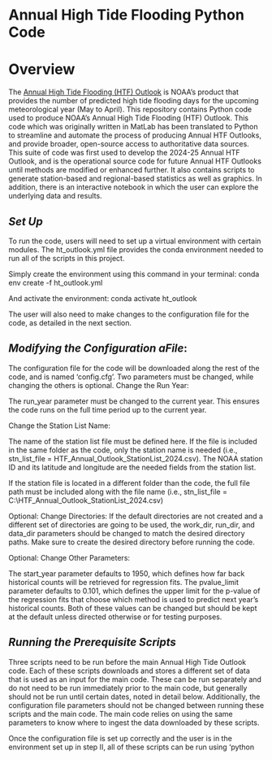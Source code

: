 # Annual High Tide Flooding Python Code

# Overview

The [Annual High Tide Flooding (HTF) Outlook](https://tidesandcurrents.noaa.gov/high-tide-flooding/annual-outlook.html) is NOAA’s product that provides the number of predicted high tide flooding days for the upcoming meteorological year (May to April). This repository contains Python code used to produce NOAA’s Annual High Tide Flooding (HTF) Outlook. This code which was originally written in MatLab has been translated to Python to streamline and automate the process of producing Annual HTF Outlooks, and provide broader, open-source access to authoritative data sources. This suite of code was first used to develop the 2024-25 Annual HTF Outlook, and is the operational source code for future Annual HTF Outlooks until methods are modified or enhanced further. It also contains scripts to generate station-based and regional-based statistics as well as graphics. In addition, there is an interactive notebook in which the user can explore the underlying data and results.

## ***Set Up***
To run the code, users will need to set up a virtual environment with certain modules. The ht_outlook.yml file provides the conda environment needed to run all of the scripts in this project. 

Simply create the environment using this command in your terminal:
conda env create -f ht_outlook.yml

And activate the environment:
conda activate ht_outlook

The user will also need to make changes to the configuration file for the code, as detailed in the next section.

## ***Modifying the Configuration aFile***:
The configuration file for the code will be downloaded along the rest of the code, and is named ‘config.cfg’. Two parameters must be changed, while changing the others is optional.
Change the Run Year: 

The run_year parameter must be changed to the current year. This ensures the code runs on the full time period up to the current year. 

Change the Station List Name:

The name of the station list file must be defined here. If the file is included in the same folder as the code, only the station name is needed (i.e., stn_list_file = HTF_Annual_Outlook_StationList_2024.csv). The NOAA station ID and its latitude and longitude are the needed fields from the station list.

If the station file is located in a different folder than the code, the full file path must be included along with the file name (i.e., stn_list_file = C:\HTF_Annual_Outlook_StationList_2024.csv)

Optional: Change Directories:
If the default directories are not created and a different set of directories are going to be used, the work_dir, run_dir, and data_dir parameters should be changed to match the desired directory paths. Make sure to create the desired directory before running the code.

Optional: Change Other Parameters:

The start_year parameter defaults to 1950, which defines how far back historical counts will be retrieved for regression fits. The pvalue_limit parameter defaults to 0.101, which defines the upper limit for the p-value of the regression fits that choose which method is used to predict next year’s historical counts. Both of these values can be changed but should be kept at the default unless directed otherwise or for testing purposes.  

## ***Running the Prerequisite Scripts***
Three scripts need to be run before the main Annual High Tide Outlook code. Each of these scripts downloads and stores a different set of data that is used as an input for the main code. These can be run separately and do not need to be run immediately prior to the main code, but generally should not be run until certain dates, noted in detail below. Additionally, the configuration file parameters should not be changed between running these scripts and the main code. The main code relies on using the same parameters to know where to ingest the data downloaded by these scripts. 

Once the configuration file is set up correctly and the user is in the environment set up in step II, all of these scripts can be run using ‘python <script name>’  in the folder with the code.

The ***ENSO Forecast Average***
The script enso_forecast_avg.py downloads the average of models for the ENSO forecast of the upcoming meteorological year, which will be used to calculate the predicted range of flooding values for the next year. This should generally only be run once the June forecast is released. It can be prior to this, but it will instead download the average from the most recent month’s forecast which typically should not be used for the Annual outlook. 

## ***ENSO ONI Annual Means***
The script enso_oni_download.py downloads the ONI values for each month for the period specified by the configuration file, and averages them by calendar year, meteorological year, and the ‘cool’ season of November to March. This data is necessary to incorporate ENSO into the regression fit methods. The meteorological year averages are used as an input for the main code, so this script should only be run after April to get the full data for the last meteorological year. 

## ***Historic Flood Counts***
The script historic_flood_counts.py downloads the flood counts for every meteorological year over the time period specified in the configuration file for every station in the station list. This data is critical to develop the regression that will be used to predict the next year’s flooding days. This module should only be run once CO-OPS water level data is processed and verified hourly water levels for April of the current year, typically completed by the end of May. 

## ***Annual High Tide Outlook Python Prediction Script***
The script regression_fit.py calculates regression coefficients to fit historical data. It also calculates p-values for the fitness of these coefficients and chooses one regression model based on a decision tree to calculate the predicted values for the next year. This script should only be run after the three scripts in part III are run, as it requires this information to create the predictions. The script can be run with the command ‘python regression_fit.py’ in the same folder as the code. 
The script creates two CSV files, which are prepended by the run year to distinguish between different annual runs:
HTF_Annual_Outlook.csv: The primary output which summarizes the method chosen and the range of predicted days for each station
HTF_Annual_Outlook_full_data.csv: A more detailed output that includes all of the coefficients for each method as well as the p-values and RMSEs for each. This is primarily used for the graphics and statistics scripts but can also be used to better understand why a method was or was not chosen.
Generally, only the first file is utilized as part of the final results for the Annual High Tide Outlook. The full data file instead enables the next step of the process, running the graphics and statistics scripts. These files will be saved to the directory specified in the configuration file in the data_dir parameter. 

## ***HTF Annual Outlook Graphics*** 
This script HTF_annual_outlook_graphics.py takes the results from the regression_fit.py and outputs graphics. The first plot is a long-term station plot containing historical annual observations (blue bars), historical trend (black line), historical trend with ENSO sensitivity (for applicable stations) (red line), next year's prediction from historical trend (black bar), and next year's prediction w/ ENSO sensitivity (red bar when applicable). Next the script outputs a series of maps with complementary data csv(s) to accompany them. The first map shows the upper range of 2024-25 Outlook Predictions, the second map shows 2024-25 predicted increases in HTF since 2000, and the third shows the impact of ENSO on the predicted HTF annual outlook.

## ***HTF Annual Outlook Statistics***
This script HTF_annual_outlook_stats.py takes the results from the regression_fit.py and outputs two csv(s). The first is 2024_HTF_Annual_Outlook_station_stats.py which outputs different statistics on last years observations and the next year's prediction at each station. The second is 2024_HTF_Annual_Outlook_region.py which outputs summary statistics for each region [US (includes ALL stations), CONUS (continental US),  (Northeast), MID (Mid-Atlantic), SE (Southeast), EGC (Eastern Gulf Coast), WGC (Western Gulf Coast), SW (Southwest), NW (Northwest), AK (Alaska), CAR (Caribbean), and PAC (Pacific Islands)]

# Interactive notebooks

## ***AnnualHTFoutlook_Exploration_Notebook***
This is an interactive notebook to view results of the Annual Outlook both nationally and for individual stations. There are three required files which are included but can also be generated by the regression_fit.py. They are 2024_HTF_Annual_Outlook_full_data, HTF_Annual_Outlook_StationList_2024, and oni_annual_means_1950_2023.

## *** SLR_Scenarios_APIretrieval_plotting***
The projection of future sea levels that are shown in CO-OPS' [Relative Sea Level Trends](https://tidesandcurrents.noaa.gov/sltrends/sltrends.html) page were released in 2022 by the [U.S. interagency task force](https://oceanservice.noaa.gov/hazards/sealevelrise/sealevelrise-tech-report-sections.html) in preparation for the Fifth National Climate Assessment. The projections for 5 sea level change scenarios are expected to assist decision makers in responding to local relative sea level rise. 

## ***HTF_APIretrieval_MultiYear_Heatmap***
The ***HTF API retrieval MultiYear Heatmap*** notebook is designed to show users the heatmap of historical flood hours/days, where the observed water level was more than the specified [National Ocean Service (NOS) flooding thresholds](https://www.tidesandcurrents.noaa.gov/publications/techrpt86_PaP_of_HTFlooding.pdf).

Users can explore CO-OPS' available oceanographic and meteorological data products at https://tidesandcurrents.noaa.gov.

#### For additional information, contact:

NOAA's Center for Operational Oceanographic Products and Services, [Coastal Hazards Branch](https://tidesandcurrents.noaa.gov/coastal_hazards.html)


nos.co-ops.chb@noaa.gov


## NOAA Open Source Disclaimer

This repository is a scientific product and is not official communication of the National Oceanic and Atmospheric Administration, or the United States Department of Commerce. All NOAA GitHub project code is provided on an 'as is' basis and the user assumes responsibility for its use. Any claims against the Department of Commerce or Department of Commerce bureaus stemming from the use of this GitHub project will be governed by all applicable Federal law. Any reference to specific commercial products, processes, or services by service mark, trademark, manufacturer, or otherwise, does not constitute or imply their endorsement, recommendation or favoring by the Department of Commerce. The Department of Commerce seal and logo, or the seal and logo of a DOC bureau, shall not be used in any manner to imply endorsement of any commercial product or activity by DOC or the United States Government.

## License

Software code created by U.S. Government employees is not subject to copyright in the United States (17 U.S.C. �105). The United States/Department of Commerce reserves all rights to seek and obtain copyright protection in countries other than the United States for Software authored in its entirety by the Department of Commerce. To this end, the Department of Commerce hereby grants to Recipient a royalty-free, nonexclusive license to use, copy, and create derivative works of the Software outside of the United States.


